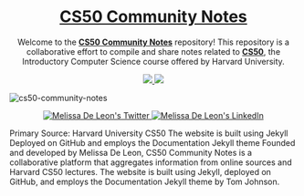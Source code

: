 <h1 align="center">
<a href="https://melissadeleonx.github.io/cs50-community-notes/" target="_blank">CS50 Community Notes</a>
</h1>

<p align="center">
  Welcome to the <a href="https://github.com/melissadeleonx/cs50-community-notes/" target="_blank"><strong>CS50 Community Notes</strong></a> repository! This repository is a collaborative effort to compile and share notes related to <a href="https://github.com/melissadeleonx/cs50-community-notes/" target="_blank"><strong>CS50</strong></a>, the Introductory Computer Science course offered by Harvard University.
</p>

<p align="center">
  <a href="https://choosealicense.com/licenses/mit/">
    <img src="https://img.shields.io/badge/License-MIT-brightgreen"/ >
  </a>
  <img src="https://img.shields.io/badge/Version-1.0-blue"/ >
</p>

![cs50-community-notes](/cs50-community-notes.png)

<p align="center">
  <a href="https://twitter.com/melissadeleonx">
    <img src="https://img.shields.io/badge/follow-%40melissadeleonx%203.5k+-1DA1F2?label=XTwitter&logo=twitter&style=for-the-badge&color=blue" alt="Melissa De Leon's Twitter"/>
  </a>
  <a href="https://www.linkedin.com/in/melissadeleonx/">
    <img src="https://img.shields.io/badge/LinkedIn-melissadeleonx-blue?style=for-the-badge&logo=linkedin" alt="Melissa De Leon's LinkedIn"/>
  </a>
</p>




Primary Source: Harvard University CS50
The website is built using Jekyll
Deployed on GitHub
and employs the Documentation Jekyll theme
Founded and developed by Melissa De Leon, CS50 Community Notes is a collaborative platform that aggregates information from online sources and Harvard CS50 lectures. The website is built using Jekyll, deployed on GitHub, and employs the Documentation Jekyll theme by Tom Johnson.
